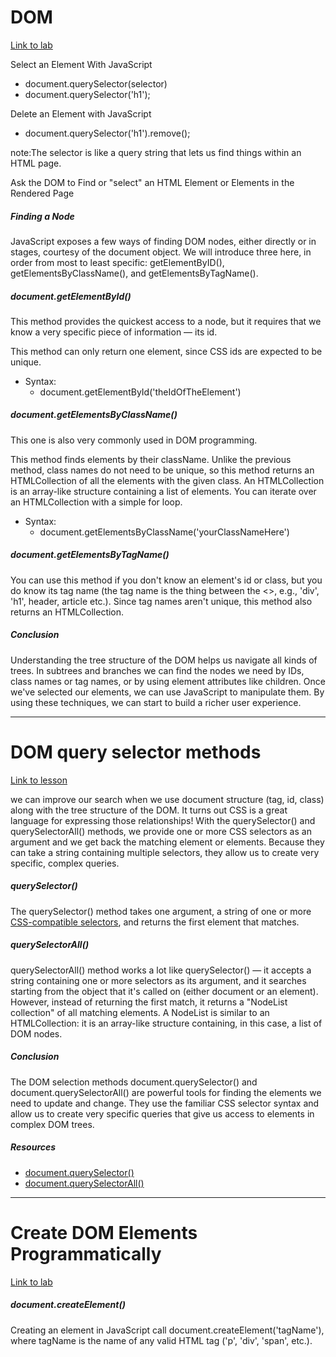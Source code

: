 # DOM
<a href="https://github.com/MyCodingJournal/phase-0-the-dom-is-a-tree">Link to lab</a>

Select an Element With JavaScript<br>
- document.querySelector(selector)
- document.querySelector('h1');
 
Delete an Element with JavaScript<br>
- document.querySelector('h1').remove();

note:The selector is like a query string that lets us find things within an HTML page.

Ask the DOM to Find or "select" an HTML Element or Elements in the Rendered Page<br>

##### Finding a Node<br>
JavaScript exposes a few ways of finding DOM nodes, either directly or in stages, courtesy of the document object. We will introduce three here, in order from most to least specific: getElementByID(), getElementsByClassName(), and getElementsByTagName().

##### document.getElementById()<br>
This method provides the quickest access to a node, but it requires that we know a very specific piece of information — its id. 

This method can only return one element, since CSS ids are expected to be unique.<br>
- Syntax:
    - document.getElementById('theIdOfTheElement')

##### document.getElementsByClassName()<br>
This one is also very commonly used in DOM programming.

This method finds elements by their className. Unlike the previous method, class names do not need to be unique, so this method returns an HTMLCollection of all the elements with the given class. An HTMLCollection is an array-like structure containing a list of elements. You can iterate over an HTMLCollection with a simple for loop.

- Syntax:
    - document.getElementsByClassName('yourClassNameHere')

##### document.getElementsByTagName()<br>
You can use this method if you don't know an element's id or class, but you do know its tag name (the tag name is the thing between the <>, e.g., 'div', 'h1', header, article etc.). Since tag names aren't unique, this method also returns an HTMLCollection.

##### Conclusion<br>
Understanding the tree structure of the DOM helps us navigate all kinds of trees. In subtrees and branches we can find the nodes we need by IDs, class names or tag names, or by using element attributes like children. Once we've selected our elements, we can use JavaScript to manipulate them. By using these techniques, we can start to build a richer user experience.

--------------------------------------------------------------------------------------------------------------------------------------------------------------------------------
# DOM query selector methods
<a href="https://github.com/VGDJP-07/phase-0-the-dom-query-selector-methods">Link to lesson</a>

we can improve our search when we use document structure (tag, id, class) along with the tree structure of the DOM. It turns out CSS is a great language for expressing those relationships! With the querySelector() and querySelectorAll() methods, we provide one or more CSS selectors as an argument and we get back the matching element or elements. Because they can take a string containing multiple selectors, they allow us to create very specific, complex queries.

##### querySelector()<br>
The querySelector() method takes one argument, a string of one or more <a href="https://developer.mozilla.org/en-US/docs/Learn/CSS/Building_blocks/Selectors">CSS-compatible selectors</a>, and returns the first element that matches.

##### querySelectorAll()<br>
querySelectorAll() method works a lot like querySelector()
— it accepts a string containing one or more selectors as its argument, and it searches starting from the object that it's called on (either document or an element). However, instead of returning the first match, it returns a "NodeList collection" of all matching elements. A NodeList is similar to an HTMLCollection: it is an array-like structure containing, in this case, a list of DOM nodes.

##### Conclusion<br>
The DOM selection methods document.querySelector() and document.querySelectorAll() are powerful tools for finding the elements we need to update and change. They use the familiar CSS selector syntax and allow us to create very specific queries that give us access to elements in complex DOM trees.

##### Resources<br>
- <a href="https://developer.mozilla.org/en-US/docs/Web/API/Document/querySelector">document.querySelector()</a>
- <a href="https://developer.mozilla.org/en-US/docs/Web/API/Document/querySelectorAll">document.querySelectorAll()</a>

--------------------------------------------------------------------------------------------------------------------------------------------------------------------------------
# Create DOM Elements Programmatically
<a href="https://github.com/VGDJP-07/phase-0-the-dom-modifying-elements-lab">Link to lab</a>

##### document.createElement()<br>
Creating an element in JavaScript call document.createElement('tagName'), where tagName is the name of any valid HTML tag ('p', 'div', 'span', etc.).


